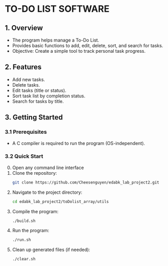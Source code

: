 # TO-DO LIST SOFTWARE

## 1. Overview

- The program helps manage a To-Do List.
- Provides basic functions to add, edit, delete, sort, and search for tasks.
- Objective: Create a simple tool to track personal task progress.

## 2. Features

- Add new tasks.
- Delete tasks.
- Edit tasks (title or status).
- Sort task list by completion status.
- Search for tasks by title.

## 3. Getting Started

### 3.1 Prerequisites

- A C compiler is required to run the program (OS-independent).

### 3.2 Quick Start
0. Open any command line interface 
1. Clone the repository:
   ```sh
   git clone https://github.com/Cheesenguyen/edabk_lab_project2.git
   ```
2. Navigate to the project directory:
   ```sh
   cd edabk_lab_project2/toDolist_array/utils
   ```
3. Compile the program:
   ```sh
   ./build.sh
   ```
4. Run the program:
   ```sh
   ./run.sh
   ```
5. Clean up generated files (if needed):
   ```sh
   ./clear.sh
   ```

##
